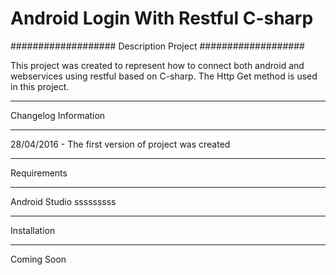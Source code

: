 # Android Login With Restful C-sharp

###################
Description Project
###################

This project was created to represent how to connect both android and webservices using restful based on C-sharp. The Http Get method is used in this project.

*******************
Changelog Information
*******************

28/04/2016 - The first version of project was created

*******************
Requirements
*******************

Android Studio
sssssssss


************
Installation
************

Coming Soon
